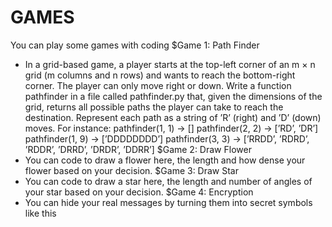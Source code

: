 # GAMES
You can play some games with coding
$Game 1: Path Finder
  +  In a grid-based game, a player starts at the top-left corner of an m × n grid (m columns and n rows) and wants to reach the bottom-right corner. The player can only move right or down. Write a function pathfinder in a file called pathfinder.py that, given the dimensions of the grid, returns all possible paths the player can take to reach the destination. Represent each path as a string of ’R’ (right) and ’D’ (down) moves.
For instance:
pathfinder(1, 1) -> []
pathfinder(2, 2) -> [’RD’, ’DR’]
pathfinder(1, 9) -> [’DDDDDDDD’]
pathfinder(3, 3) -> [’RRDD’, ’RDRD’, ’RDDR’, ’DRRD’, ’DRDR’, ’DDRR’]
$Game 2: Draw Flower
  +  You can code to draw a flower here, the length and how dense your flower based on your decision.
$Game 3: Draw Star
  +  You can code to draw a star here, the length and number of angles of your star based on your decision.
$Game 4: Encryption
  +  You can hide your real messages by turning them into secret symbols like this

